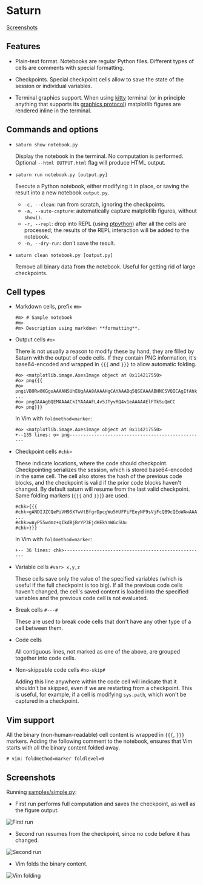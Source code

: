 # Saturn

[Screenshots](#screenshots)

## Features

* Plain-text format. Notebooks are regular Python files. Different types of
  cells are comments with special formatting.

* Checkpoints. Special checkpoint cells allow to save the state of the session
  or individual variables.

* Terminal graphics support. When using
  [kitty](https://sw.kovidgoyal.net/kitty/) terminal (or in principle anything
  that supports its [graphics protocol](https://sw.kovidgoyal.net/kitty/graphics-protocol.html))
  matplotlib figures are rendered inline in the terminal.

## Commands and options

* `saturn show notebook.py`

  Display the notebook in the terminal. No computation is performed. Optional
  `--html OUTPUT.html` flag will produce HTML output.

* `saturn run notebook.py [output.py]`

  Execute a Python notebook, either modifying it in place, or saving the result
  into a new notebook `output.py`.

  * `-c, --clean`: run from scratch, ignoring the checkpoints.
  * `-a, --auto-capture`: automatically capture matplotlib figures, without `show()`.
  * `-r, --repl`:
    drop into REPL (using [ptpython](https://github.com/prompt-toolkit/ptpython))
    after all the cells are processed; the results of the REPL interaction will
    be added to the notebook.
  * `-n, --dry-run`: don't save the result.

* `saturn clean notebook.py [output.py]`

  Remove all binary data from the notebook. Useful for getting rid of large
  checkpoints.

## Cell types

* Markdown cells, prefix `#m>`

  ```
  #m> # Sample notebook
  #m>
  #m> Description using markdown **formatting**.
  ```

* Output cells `#o>`

  There is not usually a reason to modify these by hand, they are filled by
  Saturn with the output of code cells. If they contain PNG information, it's
  base64-encoded and wrapped in `{{{` and `}}}` to allow automatic folding.

  ```
  #o> <matplotlib.image.AxesImage object at 0x114217550>
  #o> png{{{
  #o> pngiVBORw0KGgoAAAANSUhEUgAAA8AAAAHgCAYAAABq5QSEAAAABHNCSVQICAgIfAhkiAAAAAlwSFlzAAAP
  ...
  #o> pngGAAAgBQEMAAAACkIYAAAAFL4v5JTyvRQ4v1eAAAAAElFTkSuQmCC
  #o> png}}}
  ```

  In Vim with `foldmethod=marker`:
  ```
  #o> <matplotlib.image.AxesImage object at 0x114217550>
  +--135 lines: o> png--------------------------------------------------
  ```

* Checkpoint cells `#chk>`

  These indicate locations, where the code should checkpoint. Checkpointing
  serializes the session, which is stored base64-encoded in the same cell. The
  cell also stores the hash of the previous code blocks, and the checkpoint is
  valid if the prior code blocks haven't changed. By default saturn will resume
  from the last valid checkpoint. Same folding markers (`{{{` and `}}}`) are used.

  ```
  #chk>{{{
  #chk>gANDIJZCQePiVH9SX7wVtBfgrDpcgWu5HUFFiFEeyNF9sVjFcQB9cQEoWAwAAABfX2J1aWx0aW5zX19x
  ...
  #chk>wAyP55wdmz+qIkdBjBrYP3EjdHEkYnWGcSUu
  #chk>}}}
  ```

  In Vim with `foldmethod=marker`:
  ```
  +-- 36 lines: chk>----------------------------------------------------
  ```

* Variable cells `#var> x,y,z`

  These cells save only the value of the specified variables (which is useful
  if the full checkpoint is too big). If all the previous code cells haven't
  changed, the cell's saved content is loaded into the specified variables and
  the previous code cell is not evaluated.

* Break cells `#---#`

  These are used to break code cells that don't have any other type of a cell
  between them.

* Code cells

  All contiguous lines, not marked as one of the above, are grouped together
  into code cells.

* Non-skippable code cells `#no-skip#`

  Adding this line anywhere within the code cell will indicate that it
  shouldn't be skipped, even if we are restarting from a checkpoint. This is
  useful, for example, if a cell is modifying `sys.path`, which won't be
  captured in a checkpoint.

## Vim support

All the binary (non-human-readable) cell content is wrapped in `{{{`, `}}}`
markers. Adding the following comment to the notebook, ensures that Vim starts
with all the binary content folded away.

```
# vim: foldmethod=marker foldlevel=0
```

## Screenshots

Running [samples/simple.py](https://github.com/mrzv/saturn/blob/master/samples/simple.py):

* First run performs full computation and saves the checkpoint, as well as the figure output.

![First run](https://github.com/mrzv/saturn/raw/master/resources/screenshots/simple-first-run.png)

* Second run resumes from the checkpoint, since no code before it has changed.

![Second run](https://github.com/mrzv/saturn/raw/master/resources/screenshots/simple-second-run.png)

* Vim folds the binary content.

![Vim folding](https://github.com/mrzv/saturn/raw/master/resources/screenshots/simple-vim.png)
